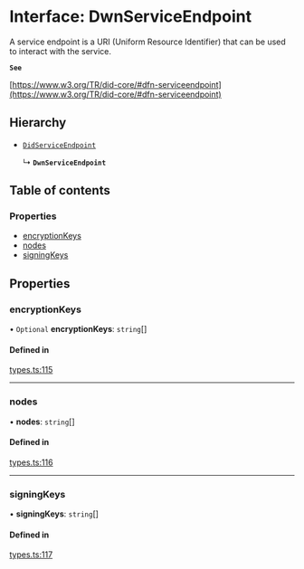 # Interface: DwnServiceEndpoint

A service endpoint is a URI (Uniform Resource Identifier) that can be used to interact with the service.

**`See`**

[https://www.w3.org/TR/did-core/#dfn-serviceendpoint](https://www.w3.org/TR/did-core/#dfn-serviceendpoint)

## Hierarchy

- [`DidServiceEndpoint`](DidServiceEndpoint.md)

  ↳ **`DwnServiceEndpoint`**

## Table of contents

### Properties

- [encryptionKeys](DwnServiceEndpoint.md#encryptionkeys)
- [nodes](DwnServiceEndpoint.md#nodes)
- [signingKeys](DwnServiceEndpoint.md#signingkeys)

## Properties

### encryptionKeys

• `Optional` **encryptionKeys**: `string`[]

#### Defined in

[types.ts:115](https://github.com/TBD54566975/web5-js/blob/ff920f5/packages/dids/src/types.ts#L115)

___

### nodes

• **nodes**: `string`[]

#### Defined in

[types.ts:116](https://github.com/TBD54566975/web5-js/blob/ff920f5/packages/dids/src/types.ts#L116)

___

### signingKeys

• **signingKeys**: `string`[]

#### Defined in

[types.ts:117](https://github.com/TBD54566975/web5-js/blob/ff920f5/packages/dids/src/types.ts#L117)
